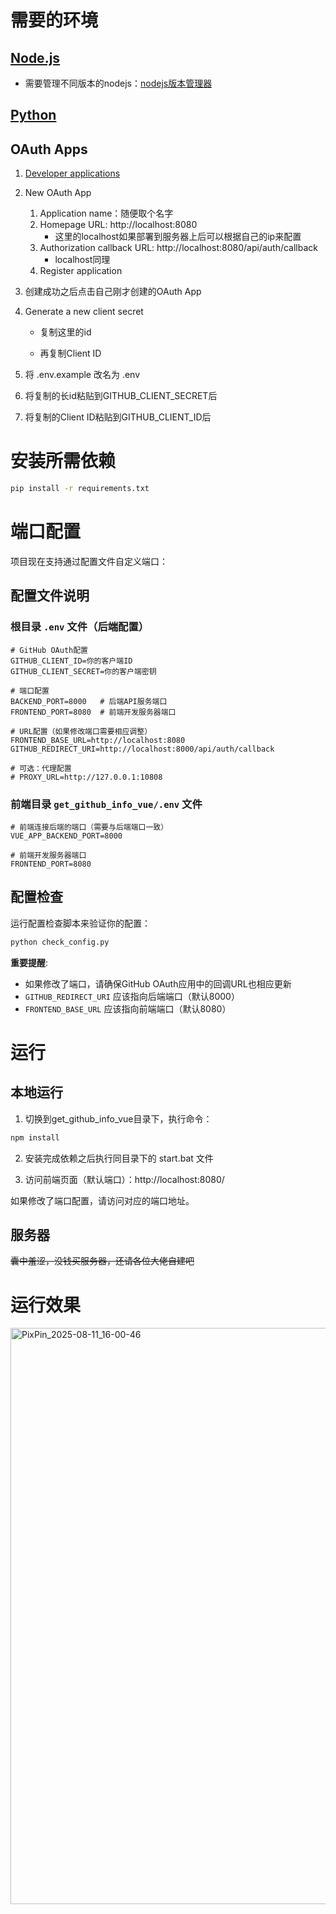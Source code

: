 # 需要的环境

## [Node.js](https://nodejs.org/zh-cn/download)

- 需要管理不同版本的nodejs：[nodejs版本管理器](https://github.com/coreybutler/nvm-windows)

## [Python](https://www.python.org/downloads/)

## OAuth Apps

1. [Developer applications](https://github.com/settings/developers)

2. New OAuth App

   1. Application name：随便取个名字
   2. Homepage URL: http://localhost:8080
      - 这里的localhost如果部署到服务器上后可以根据自己的ip来配置
   3. Authorization callback URL: http://localhost:8080/api/auth/callback
      - localhost同理
   4. Register application

3. 创建成功之后点击自己刚才创建的OAuth App

4. Generate a new client secret

   - 复制这里的id

   - 再复制Client ID

5. 将 .env.example 改名为 .env 

6. 将复制的长id粘贴到GITHUB_CLIENT_SECRET后

7. 将复制的Client ID粘贴到GITHUB_CLIENT_ID后



# 安装所需依赖

~~~sh
pip install -r requirements.txt
~~~

# 端口配置

项目现在支持通过配置文件自定义端口：

## 配置文件说明

### 根目录 `.env` 文件（后端配置）
```env
# GitHub OAuth配置
GITHUB_CLIENT_ID=你的客户端ID
GITHUB_CLIENT_SECRET=你的客户端密钥

# 端口配置
BACKEND_PORT=8000   # 后端API服务端口
FRONTEND_PORT=8080  # 前端开发服务器端口

# URL配置（如果修改端口需要相应调整）
FRONTEND_BASE_URL=http://localhost:8080
GITHUB_REDIRECT_URI=http://localhost:8000/api/auth/callback

# 可选：代理配置
# PROXY_URL=http://127.0.0.1:10808
```

### 前端目录 `get_github_info_vue/.env` 文件
```env
# 前端连接后端的端口（需要与后端端口一致）
VUE_APP_BACKEND_PORT=8000

# 前端开发服务器端口
FRONTEND_PORT=8080
```

## 配置检查

运行配置检查脚本来验证你的配置：
```sh
python check_config.py
```

**重要提醒**: 
- 如果修改了端口，请确保GitHub OAuth应用中的回调URL也相应更新
- `GITHUB_REDIRECT_URI` 应该指向后端端口（默认8000）
- `FRONTEND_BASE_URL` 应该指向前端端口（默认8080）

# 运行

## 本地运行

1. 切换到get_github_info_vue目录下，执行命令：

~~~sh
npm install
~~~

2. 安装完成依赖之后执行同目录下的 start.bat 文件

3. 访问前端页面（默认端口）：http://localhost:8080/

如果修改了端口配置，请访问对应的端口地址。

## 服务器

~~囊中羞涩，没钱买服务器，还请各位大佬自建吧~~

# 运行效果

<img width="1834" height="922" alt="PixPin_2025-08-11_16-00-46" src="https://github.com/user-attachments/assets/5cbef7ab-ccc0-4a6d-8a93-4495a4d160fe" />





